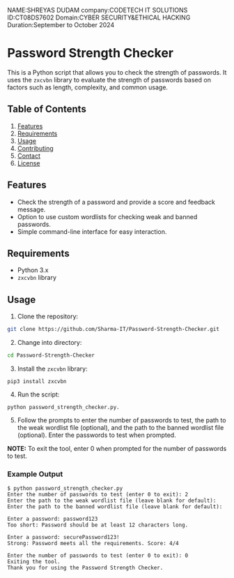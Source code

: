 NAME:SHREYAS DUDAM
company:CODETECH IT SOLUTIONS
ID:CT08DS7602
Domain:CYBER SECURITY&ETHICAL HACKING
Duration:September to October 2024

# Password Strength Checker

This is a Python script that allows you to check the strength of passwords. It uses the `zxcvbn` library to evaluate the strength of passwords based on factors such as length, complexity, and common usage.

## Table of Contents

1. [Features](#features)
2. [Requirements](#requirements)
3. [Usage](#usage)
4. [Contributing](#contributing)
5. [Contact](#contact)
6. [License](#license)

## Features

* Check the strength of a password and provide a score and feedback message.
* Option to use custom wordlists for checking weak and banned passwords.
* Simple command-line interface for easy interaction.

## Requirements

* Python 3.x
* `zxcvbn` library

## Usage

1. Clone the repository:

```sh
git clone https://github.com/Sharma-IT/Password-Strength-Checker.git
```

2. Change into directory:

```sh
cd Password-Strength-Checker
```

3. Install the `zxcvbn` library:

```
pip3 install zxcvbn
```

4. Run the script:

```
python password_strength_checker.py.
```

5. Follow the prompts to enter the number of passwords to test, the path to the weak wordlist file (optional), and the path to the banned wordlist file (optional). Enter the passwords to test when prompted.

**NOTE:** To exit the tool, enter 0 when prompted for the number of passwords to test.

### Example Output

```
$ python password_strength_checker.py
Enter the number of passwords to test (enter 0 to exit): 2
Enter the path to the weak wordlist file (leave blank for default):  
Enter the path to the banned wordlist file (leave blank for default):

Enter a password: password123
Too short: Password should be at least 12 characters long.

Enter a password: securePassword123!
Strong: Password meets all the requirements. Score: 4/4

Enter the number of passwords to test (enter 0 to exit): 0
Exiting the tool.
Thank you for using the Password Strength Checker.
```

